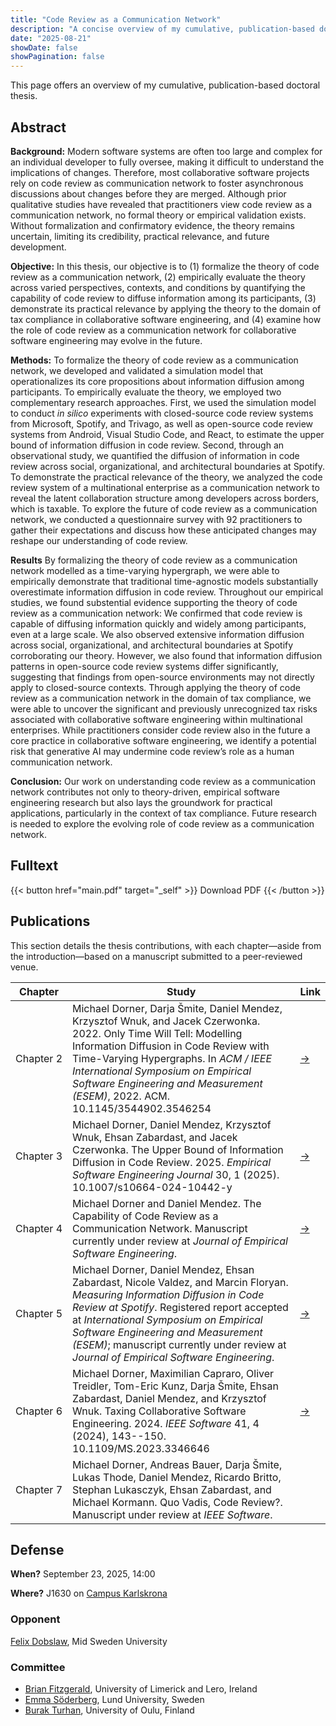```yaml
---
title: "Code Review as a Communication Network"
description: "A concise overview of my cumulative, publication-based doctoral thesis on code review as a communication network"
date: "2025-08-21"
showDate: false
showPagination: false
---
```


This page offers an overview of my cumulative, publication-based doctoral thesis.

## Abstract

**Background:** Modern software systems are often too large and complex for an individual developer to fully oversee, making it difficult to understand the implications of changes. Therefore, most collaborative software projects rely on code review as communication network to foster asynchronous discussions about changes before they are merged. Although prior qualitative studies have revealed that practitioners view code review as a communication network, no formal theory or empirical validation exists. Without formalization and confirmatory evidence, the theory remains uncertain, limiting its credibility, practical relevance, and future development.

**Objective:** In this thesis, our objective is to (1) formalize the theory of code review as a communication network, (2) empirically evaluate the theory across varied perspectives, contexts, and conditions by quantifying the capability of code review to diffuse information among its participants, (3) demonstrate its practical relevance by applying the theory to the domain of tax compliance in collaborative software engineering, and (4) examine how the role of code review as a communication network for collaborative software engineering may evolve in the future.

**Methods:** To formalize the theory of code review as a communication network, we developed and validated a simulation model that operationalizes its core propositions about information diffusion among participants. To empirically evaluate the theory, we employed two complementary research approaches. First, we used the simulation model to conduct *in silico* experiments with closed-source code review systems from Microsoft, Spotify, and Trivago, as well as open-source code review systems from Android, Visual Studio Code, and React, to estimate the upper bound of information diffusion in code review. Second, through an observational study, we quantified the diffusion of information in code review across social, organizational, and architectural boundaries at Spotify. To demonstrate the practical relevance of the theory, we analyzed the code review system of a multinational enterprise as a communication network to reveal the latent collaboration structure among developers across borders, which is taxable. To explore the future of code review as a communication network, we conducted a questionnaire survey with 92 practitioners to gather their expectations and discuss how these anticipated changes may reshape our understanding of code review.

**Results** By formalizing the theory of code review as a communication network modelled as a time-varying hypergraph, we were able to empirically demonstrate that traditional time-agnostic models substantially overestimate information diffusion in code review. Throughout our empirical studies, we found substential evidence supporting the theory of code review as a communication network: We confirmed that code review is capable of diffusing information quickly and widely among participants, even at a large scale. We also observed extensive information diffusion across social, organizational, and architectural boundaries at Spotify corroborating our theory. However, we also found that information diffusion patterns in open-source code review systems differ significantly, suggesting that findings from open-source environments may not directly apply to closed-source contexts. Through applying the theory of code review as a communication network in the domain of tax compliance, we were able to uncover the significant and previously unrecognized tax risks associated with collaborative software engineering within multinational enterprises. While practitioners consider code review also in the future a core practice in collaborative software engineering, we identify a potential risk that generative AI may undermine code review’s role as a human communication network.

**Conclusion:** Our work on understanding code review as a communication network contributes not only to theory-driven, empirical software engineering research but also lays the groundwork for practical applications, particularly in the context of tax compliance. Future research is needed to explore the evolving role of code review as a communication network.

## Fulltext

{{< button href="main.pdf" target="_self" >}}
Download PDF
{{< /button >}}

## Publications

This section details the thesis contributions, with each chapter—aside from the introduction—based on a manuscript submitted to a peer-reviewed venue.

| Chapter | Study | Link |
|---|---|---|
| Chapter&nbsp;2 | Michael Dorner, Darja Šmite, Daniel Mendez, Krzysztof Wnuk, and Jacek Czerwonka. 2022. Only Time Will Tell: Modelling Information Diffusion in Code Review with Time-Varying Hypergraphs. In *ACM / IEEE International Symposium on Empirical Software Engineering and Measurement (ESEM)*, 2022. ACM. 10.1145/3544902.3546254 | <a href="/publications/only-time-will-tell/" target="_blank" rel="noopener">→</a> |
| Chapter&nbsp;3 | Michael Dorner, Daniel Mendez, Krzysztof Wnuk, Ehsan Zabardast, and Jacek Czerwonka. The Upper Bound of Information Diffusion in Code Review. 2025. *Empirical Software Engineering Journal* 30, 1 (2025). 10.1007/s10664-024-10442-y | <a href="/publications/upper-bound-of-information-diffusion-in-code-review/" target="_blank" rel="noopener">→</a> |
| Chapter&nbsp;4 | Michael Dorner and Daniel Mendez. The Capability of Code Review as a Communication Network. Manuscript currently under review at *Journal of Empirical Software Engineering*. | <a href="/publications/capability-of-code-review-as-a-communication-network" target="_blank" rel="noopener">→</a> |
| Chapter&nbsp;5 | Michael Dorner, Daniel Mendez, Ehsan Zabardast, Nicole Valdez, and Marcin Floryan. *Measuring Information Diffusion in Code Review at Spotify*. Registered report accepted at *International Symposium on Empirical Software Engineering and Measurement (ESEM)*; manuscript currently under review at *Journal of Empirical Software Engineering*. | <a href="/publications/measuring-information-diffusion-in-code-review-at-spotify/" target="_blank" rel="noopener">→</a> |
| Chapter&nbsp;6 | Michael Dorner, Maximilian Capraro, Oliver Treidler, Tom-Eric Kunz, Darja Šmite, Ehsan Zabardast, Daniel Mendez, and Krzysztof Wnuk. Taxing Collaborative Software Engineering. 2024. *IEEE Software* 41, 4 (2024), 143--150. 10.1109/MS.2023.3346646 | <a href="/publications/taxing-collaborative-software-engineering/" target="_blank" rel="noopener">→</a> |
| Chapter&nbsp;7 | Michael Dorner, Andreas Bauer, Darja Šmite, Lukas Thode, Daniel Mendez, Ricardo Britto, Stephan Lukasczyk, Ehsan Zabardast, and Michael Kormann. Quo Vadis, Code Review?. Manuscript under review at *IEEE Software*. |  |

## Defense

**When?** September 23, 2025, 14:00

**Where?** J1630 on [Campus Karlskrona](https://www.bth.se/eng/about-bth/this-is-bth/maps-and-premises-2/)

### Opponent

[Felix Dobslaw](https://www.miun.se/en/personnel/d/felixdobslaw/), Mid Sweden University

### Committee

- [Brian Fitzgerald](https://lero.ie/people/brian-fitzgerald), University of Limerick and Lero, Ireland
- [Emma Söderberg](https://portal.research.lu.se/en/persons/emma-söderberg), Lund University, Sweden
- [Burak Turhan](https://turhanb.net), University of Oulu, Finland
